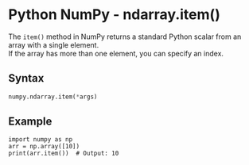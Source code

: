 # Python NumPy - ndarray.item()

The `item()` method in NumPy returns a standard Python scalar from an array with a single element.  
If the array has more than one element, you can specify an index.

## Syntax
```python
numpy.ndarray.item(*args)
```
## Example
```commandline
import numpy as np
arr = np.array([10])
print(arr.item())  # Output: 10

```
